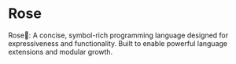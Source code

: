 # Rose
Rose:rose:: A concise, symbol-rich programming language designed for expressiveness and functionality. Built to enable powerful language extensions and modular growth.
